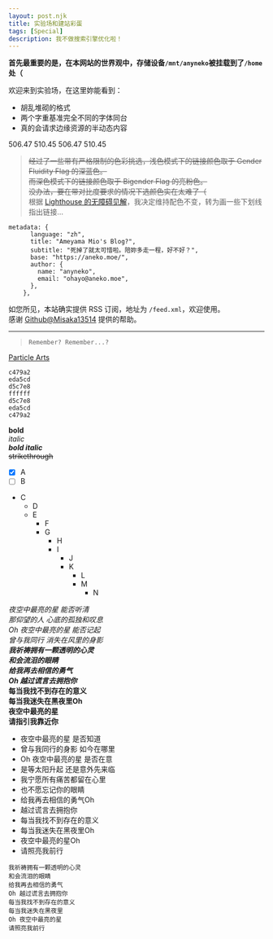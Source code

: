 ```yaml
---
layout: post.njk
title: 实验场和建站彩蛋
tags: [Special]
description: 我不做搜索引擎优化啦！
---
```


**首先最重要的是，在本网站的世界观中，存储设备`/mnt/anyneko`被挂载到了`/home`处（**

欢迎来到实验场，在这里妳能看到：  
* 胡乱堆砌的格式
* 两个字重基准完全不同的字体同台
* 真的会请求边缘资源的半动态内容

<td>506.47</td> <td>510.45</td>
<td>506.47</td> <td>510.45</td>

> ~~经过了一些带有严格限制的色彩挑选，浅色模式下的链接颜色取于 Gender Fluidity Flag 的深蓝色。~~  
> ~~而深色模式下的链接颜色取于 Bigender Flag 的亮粉色。~~  
> ~~没办法，要在带对比度要求的情况下选颜色实在太难了（~~  
> 根据 [Lighthouse 的无障碍见解](https://dequeuniversity.com/rules/axe/4.11/link-in-text-block)，我决定维持配色不变，转为画一些下划线指出链接...

```
metadata: {
      language: "zh",
      title: "Ameyama Mio's Blog?",
      subtitle: "死掉了就太可惜啦。陪妳多走一程，好不好？",
      base: "https://aneko.moe/",
      author: {
        name: "anyneko",
        email: "ohayo@aneko.moe",
      },
    },
```
如您所见，本站确实提供 RSS 订阅，地址为 `/feed.xml`，欢迎使用。  
感谢 [Github@Misaka13514](https://github.com/Misaka13514) 提供的帮助。

---

> ```
> Remember? Remember...?
> ```
[Particle Arts](https://music.163.com/song?id=523251142)


```
c479a2
eda5cd
d5c7e8
ffffff
d5c7e8
eda5cd
c479a2
```

**bold**  
*italic*  
***bold italic***  
~~strikethrough~~  

- [x] A  
- [ ] B  

* C
  * D
  * E
    * F
    * G
      * H
      * I
        * J
        * K
          * L
          * M
            * N

*夜空中最亮的星 能否听清*  
*那仰望的人 心底的孤独和叹息*  
*Oh 夜空中最亮的星 能否记起*  
*曾与我同行 消失在风里的身影*  
***我祈祷拥有一颗透明的心灵***  
***和会流泪的眼睛***  
***给我再去相信的勇气***  
***Oh 越过谎言去拥抱你***  
**每当我找不到存在的意义**  
**每当我迷失在黑夜里Oh**  
**夜空中最亮的星**  
**请指引我靠近你**  
* 夜空中最亮的星 是否知道
* 曾与我同行的身影 如今在哪里
* Oh 夜空中最亮的星 是否在意
* 是等太阳升起 还是意外先来临
* 我宁愿所有痛苦都留在心里
* 也不愿忘记你的眼睛
* 给我再去相信的勇气Oh
* 越过谎言去拥抱你
* 每当我找不到存在的意义
* 每当我迷失在黑夜里Oh
* 夜空中最亮的星Oh
* 请照亮我前行
```
我祈祷拥有一颗透明的心灵
和会流泪的眼睛
给我再去相信的勇气
Oh 越过谎言去拥抱你
每当我找不到存在的意义
每当我迷失在黑夜里
Oh 夜空中最亮的星
请照亮我前行
```